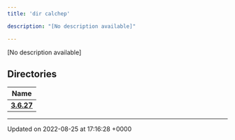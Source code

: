 ```yaml
---
title: 'dir calchep'

description: "[No description available]"

---
```







[No description available]

## Directories

| Name           |
| -------------- |
| **[3.6.27](/documentation/code/files/dir_167299c9074d93a87804e76c39b58f81/#dir-3627)**  |






-------------------------------

Updated on 2022-08-25 at 17:16:28 +0000
